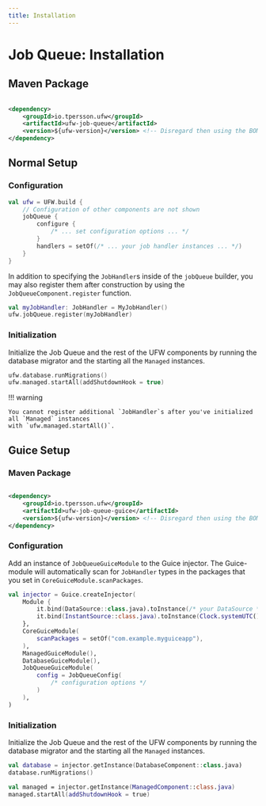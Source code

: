 ```yaml
---
title: Installation
---
```


# Job Queue: Installation

## Maven Package

```xml title="pom.xml: io.tpersson.ufw:ufw-job-queue" linenums="1"

<dependency>
    <groupId>io.tpersson.ufw</groupId>
    <artifactId>ufw-job-queue</artifactId>
    <version>${ufw-version}</version> <!-- Disregard then using the BOM -->
</dependency>
```

## Normal Setup

### Configuration

```kotlin title="YourApp.kt" hl_lines="11-16" linenums="1"
val ufw = UFW.build {
    // Configuration of other components are not shown
    jobQueue {
        configure {
            /* ... set configuration options ... */
        }
        handlers = setOf(/* ... your job handler instances ... */)
    }
}
```

In addition to specifying the `JobHandler`s inside of the `jobQueue` builder, you may also register them after
construction by using the `JobQueueComponent.register` function.

```kotlin title="Example: Registering a JobHandler after construction" linenums="1"
val myJobHandler: JobHandler = MyJobHandler()
ufw.jobQueue.register(myJobHandler)
```

### Initialization

Initialize the Job Queue and the rest of the UFW components by running the database migrator and the starting all
the `Managed` instances.

```kotlin title="Example: Initialization" linenums="1"
ufw.database.runMigrations()
ufw.managed.startAll(addShutdownHook = true)
```

!!! warning

    You cannot register additional `JobHandler`s after you've initialized all `Managed` instances
    with `ufw.managed.startAll()`.

## Guice Setup

### Maven Package

```xml title="pom.xml: io.tpersson.ufw:ufw-job-queue-guice" linenums="1"

<dependency>
    <groupId>io.tpersson.ufw</groupId>
    <artifactId>ufw-job-queue-guice</artifactId>
    <version>${ufw-version}</version> <!-- Disregard then using the BOM -->
</dependency>
```

### Configuration

Add an instance of `JobQueueGuiceModule` to the Guice injector. The Guice-module will automatically scan
for `JobHandler` types in the packages that you set in `CoreGuiceModule.scanPackages`.

```kotlin title="YourGuiceApp.kt" hl_lines="11-15" linenums="1"
val injector = Guice.createInjector(
    Module {
        it.bind(DataSource::class.java).toInstance(/* your DataSource */)
        it.bind(InstantSource::class.java).toInstance(Clock.systemUTC())
    },
    CoreGuiceModule(
        scanPackages = setOf("com.example.myguiceapp"),
    ),
    ManagedGuiceModule(),
    DatabaseGuiceModule(),
    JobQueueGuiceModule(
        config = JobQueueConfig(
            /* configuration options */
        )
    ),
)
```

### Initialization

Initialize the Job Queue and the rest of the UFW components by running the database migrator and the starting all
the `Managed` instances.

```kotlin title="Example: Initialization" linenums="1"
val database = injector.getInstance(DatabaseComponent::class.java)
database.runMigrations()

val managed = injector.getInstance(ManagedComponent::class.java)
managed.startAll(addShutdownHook = true)
```